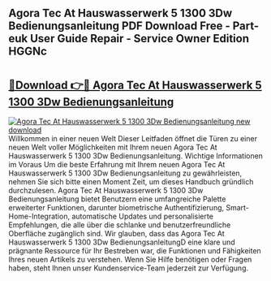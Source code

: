 ## Agora Tec At Hauswasserwerk 5 1300 3Dw Bedienungsanleitung PDF Download Free - Part-euk User Guide Repair - Service Owner Edition HGGNc

# <h2><a href="http://df4qsmn.blite.top/?on=Agora+Tec+At+Hauswasserwerk+5+1300+3Dw+Bedienungsanleitung">🔗Download 👉🔴 Agora Tec At Hauswasserwerk 5 1300 3Dw Bedienungsanleitung</a></h2>

[![Agora Tec At Hauswasserwerk 5 1300 3Dw Bedienungsanleitung new download](https://i.imgur.com/lujVjoI.png)](http://df4qsmn.blite.top/?on=Agora+Tec+At+Hauswasserwerk+5+1300+3Dw+Bedienungsanleitung)
Willkommen in einer neuen Welt Dieser Leitfaden öffnet die Türen zu einer neuen Welt voller Möglichkeiten mit Ihrem neuen Agora Tec At Hauswasserwerk 5 1300 3Dw Bedienungsanleitung. Wichtige Informationen im Voraus Um die beste Erfahrung mit Ihrem neuen Agora Tec At Hauswasserwerk 5 1300 3Dw Bedienungsanleitung zu gewährleisten, nehmen Sie sich bitte einen Moment Zeit, um dieses Handbuch gründlich durchzulesen. Agora Tec At Hauswasserwerk 5 1300 3Dw Bedienungsanleitung bietet Benutzern eine umfangreiche Palette erweiterter Funktionen, darunter biometrische Authentifizierung, Smart-Home-Integration, automatische Updates und personalisierte Empfehlungen, die alle über die schlanke und benutzerfreundliche Oberfläche zugänglich sind. Wir glauben, dass das Agora Tec At Hauswasserwerk 5 1300 3Dw BedienungsanleitungD eine klare und prägnante Ressource für Ihr Bestreben war, die Funktionen und Fähigkeiten Ihres neuen Artikels zu verstehen. Wenn Sie Hilfe benötigen oder Fragen haben, steht Ihnen unser Kundenservice-Team jederzeit zur Verfügung.
